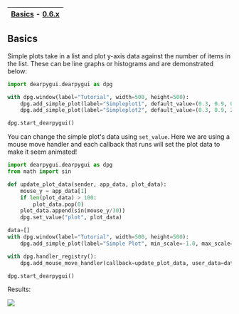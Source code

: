 | [Basics](#basics) - [0.6.x](https://github.com/hoffstadt/DearPyGui_06/wiki/Simple-Plots) |
|-|

## Basics
Simple plots take in a list and plot y-axis data against the number of items in the list. These can be line graphs or histograms and are demonstrated below:

```python
import dearpygui.dearpygui as dpg

with dpg.window(label="Tutorial", width=500, height=500):
    dpg.add_simple_plot(label="Simpleplot1", default_value=(0.3, 0.9, 0.5, 0.3), height=300)
    dpg.add_simple_plot(label="Simpleplot2", default_value=(0.3, 0.9, 2.5, 8.9), overlay="Overlaying", height=180, histogram=True)

dpg.start_dearpygui()
```

You can change the simple plot's data using `set_value`.
Here we are using a mouse move handler and each callback that runs will set the plot data to make it seem animated!

```python
import dearpygui.dearpygui as dpg
from math import sin

def update_plot_data(sender, app_data, plot_data):
    mouse_y = app_data[1]
    if len(plot_data) > 100:
        plot_data.pop(0)
    plot_data.append(sin(mouse_y/30))
    dpg.set_value("plot", plot_data)

data=[]
with dpg.window(label="Tutorial", width=500, height=500):
    dpg.add_simple_plot(label="Simple Plot", min_scale=-1.0, max_scale=1.0, height=300, id="plot")

with dpg.handler_registry():
    dpg.add_mouse_move_handler(callback=update_plot_data, user_data=data)

dpg.start_dearpygui()

```

Results:

![](https://github.com/hoffstadt/DearPyGui/blob/assets/wiki_images/simple_plots.PNG)